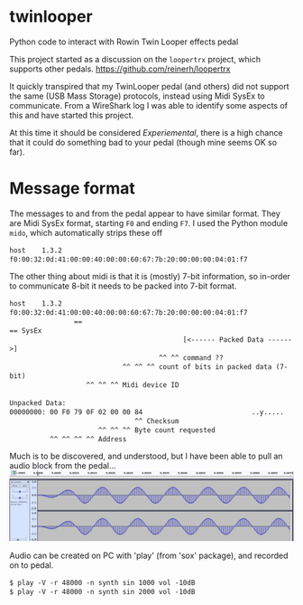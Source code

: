 # twinlooper
Python code to interact with Rowin Twin Looper effects pedal

This project started as a discussion on the `loopertrx` project, which supports other pedals.
https://github.com/reinerh/loopertrx

It quickly transpired that my TwinLooper pedal (and others) did not support the same (USB Mass Storage) protocols, instead using Midi SysEx to communicate. From a WireShark log I was able to identify some aspects of this and have started this project.

At this time it should be considered _Experiemental_, there is a high chance that it could do something bad to your pedal (though mine seems OK so far).

# Message format

The messages to and from the pedal appear to have similar format. They are Midi SysEx format, starting `F0` and
ending `F7`. I used the Python module `mido`, which automatically strips these off

```
host    1.3.2   f0:00:32:0d:41:00:00:40:00:00:60:67:7b:20:00:00:00:04:01:f7
```

The other thing about midi is that it is (mostly) 7-bit information, so in-order to communicate 8-bit it needs to 
be packed into 7-bit format.
```
host    1.3.2   f0:00:32:0d:41:00:00:40:00:00:60:67:7b:20:00:00:00:04:01:f7
                ==                                                       == SysEx
                                           [<------ Packed Data ------>]
                                     ^^ ^^ command ??
                            ^^ ^^ ^^ count of bits in packed data (7-bit)
                   ^^ ^^ ^^ Midi device ID

Unpacked Data:
00000000: 00 F0 79 0F 02 00 00 84                           ..y.....
                               ^^ Checksum
                      ^^ ^^ ^^ Byte count requested
          ^^ ^^ ^^ ^^ Address
```

Much is to be discovered, and understood, but I have been able to pull an audio block from the pedal...
![first_audio](first_audio.png)


Audio can be created on PC with 'play' (from 'sox' package), and recorded on to pedal.
```
$ play -V -r 48000 -n synth sin 1000 vol -10dB
$ play -V -r 48000 -n synth sin 2000 vol -10dB
```
